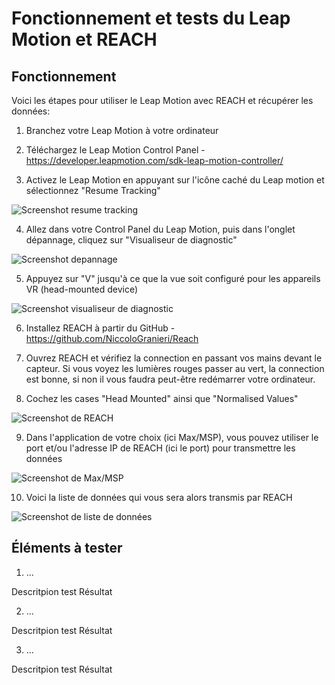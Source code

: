 # Fonctionnement et tests du Leap Motion et REACH

## Fonctionnement

Voici les étapes pour utiliser le Leap Motion avec REACH et récupérer les données:

1. Branchez votre Leap Motion à votre ordinateur

2. Téléchargez le Leap Motion Control Panel - https://developer.leapmotion.com/sdk-leap-motion-controller/

3. Activez le Leap Motion en appuyant sur l'icône caché du Leap motion et sélectionnez "Resume Tracking"

![Screenshot resume tracking](../Images/resume_tracking.JPG)

4. Allez dans votre Control Panel du Leap Motion, puis dans l'onglet dépannage, cliquez sur "Visualiseur de diagnostic"

![Screenshot depannage](../Images/depannage.JPG)

5. Appuyez sur "V" jusqu'à ce que la vue soit configuré pour les appareils VR (head-mounted device)

![Screenshot visualiseur de diagnostic](../Images/visualiseur.JPG)

6. Installez REACH à partir du GitHub - https://github.com/NiccoloGranieri/Reach

7. Ouvrez REACH et vérifiez la connection en passant vos mains devant le capteur. Si vous voyez les lumières rouges passer au vert, la connection est bonne, si non il vous faudra peut-être redémarrer votre ordinateur.

8. Cochez les cases "Head Mounted" ainsi que "Normalised Values"

![Screenshot de REACH](../Images/reach.JPG)

9. Dans l'application de votre choix (ici Max/MSP), vous pouvez utiliser le port et/ou l'adresse IP de REACH (ici le port) pour transmettre les données

![Screenshot de Max/MSP](../Images/receive.JPG)

10. Voici la liste de données qui vous sera alors transmis par REACH

![Screenshot de liste de données](../Images/donnees.JPG)

## Éléments à tester

1. ...

Descritpion test
Résultat

2. ...

Descritpion test
Résultat

3. ...

Descritpion test
Résultat
